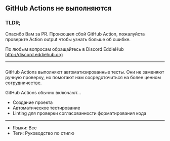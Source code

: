 ## GitHub Actions не выполняются

### TLDR;

Спасибо Вам за PR. Произошел сбой GitHub Action, пожалуйста проверьте Action output чтобы узнать больше об ошибке.

По любым вопросам обращайтесь в Discord EddieHub http://discord.eddiehub.org

---

### 

GitHub Actions выполняют автоматизированные тесты. Они не заменяют ручную проверку, но помогают нам сосредоточиться на более ценном сотрудничестве.

GitHub Actions обычно включают...
- Создание проекта
- Автоматическое тестирование
- Linting для проверки согласованности форматирования кода

---

- Языки: Все
- Теги: Руководство по стилю
